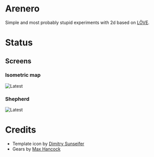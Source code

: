 # Arenero

Simple and most probably stupid experiments with 2d
based on [LÖVE](https://love2d.org).

# Status

## Screens

### Isometric map

![Latest](screens/isometrc-latest.png)

### Shepherd

![Latest](screens/shepherd-latest.png)

# Credits

* Template icon by [Dimitry Sunseifer](https://thenounproject.com/term/icon-template/29200/)
* Gears by [Max Hancock](https://thenounproject.com/term/process/9428/)


